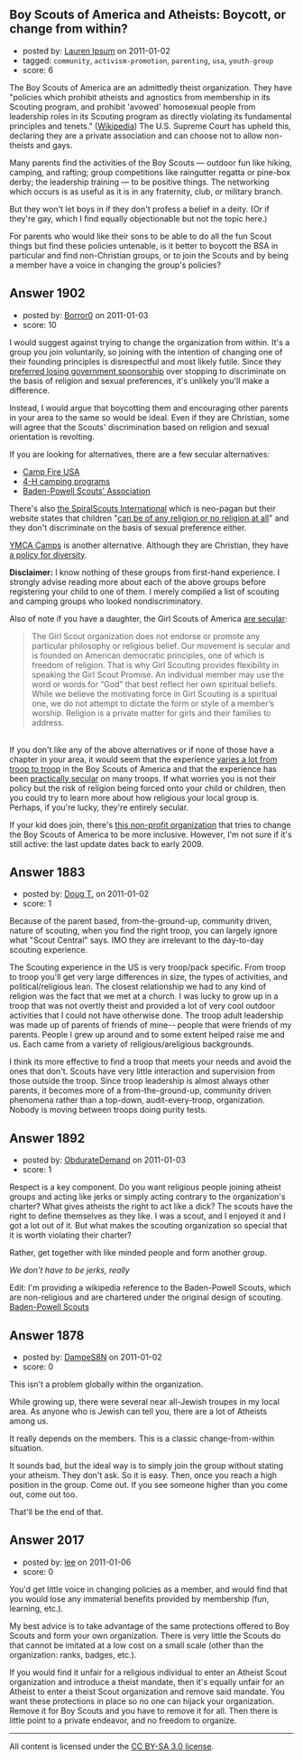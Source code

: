 ## Boy Scouts of America and Atheists: Boycott, or change from within?

- posted by: [Lauren Ipsum](https://stackexchange.com/users/-1/71-lauren-ipsum) on 2011-01-02
- tagged: `community`, `activism-promotion`, `parenting`, `usa`, `youth-group`
- score: 6

The Boy Scouts of America are an admittedly theist organization. They have "policies which prohibit atheists and agnostics from membership in its Scouting program, and prohibit 'avowed' homosexual people from leadership roles in its Scouting program as directly violating its fundamental principles and tenets." (<a href="http://en.wikipedia.org/wiki/Boy_Scouts_of_America_membership_controversies">Wikipedia</a>) The U.S. Supreme Court has upheld this, declaring they are a private association and can choose not to allow non-theists and gays.

Many parents find the activities of the Boy Scouts &mdash; outdoor fun like hiking, camping, and rafting; group competitions like raingutter regatta or pine-box derby; the leadership training &mdash; to be positive things. The networking which occurs is as useful as it is in any fraternity, club, or military branch. 

But they won't let boys in if they don't profess a belief in a deity. (Or if they're gay, which I find equally objectionable but not the topic here.)

For parents who would like their sons to be able to do all the fun Scout things but find these policies untenable, is it better to boycott the BSA in particular and find non-Christian groups, or to join the Scouts and by being a member have a voice in changing the group's policies?


## Answer 1902

- posted by: [Borror0](https://stackexchange.com/users/-1/484-borror0) on 2011-01-03
- score: 10

<p>I would suggest against trying to change the organization from within. It's a group you join voluntarily, so joining with the intention of changing one of their founding principles is disrespectful and most likely futile. Since they <a href="http://www.aclu.org/religion-belief/pentagon-agrees-end-direct-sponsorship-boy-scout-troops-response-religious-discrimin" rel="nofollow">preferred losing government sponsorship</a> over stopping to discriminate on the basis of religion and sexual preferences, it's unlikely you'll make a difference.</p>

<p>Instead, I would argue that boycotting them and encouraging other parents in your area to the same so would be ideal. Even if they are Christian, some will agree that the Scouts' discrimination based on religion and sexual orientation is revolting.</p>

<p>If you are looking for alternatives, there are a few secular alternatives:</p>

<ul>
<li><a href="http://en.wikipedia.org/wiki/Camp_Fire_USA" rel="nofollow">Camp Fire USA</a></li>
<li><a href="http://en.wikipedia.org/wiki/4-H#4-H_camping_programs" rel="nofollow">4-H camping programs</a></li>
<li><a href="http://en.wikipedia.org/wiki/Baden-Powell_Scouts%27_Association#United_States" rel="nofollow">Baden-Powell Scouts' Association</a></li>
</ul>

<p>There's also <a href="http://en.wikipedia.org/wiki/SpiralScouts_International" rel="nofollow">the SpiralScouts International</a> which is neo-pagan but their website states that children "<a href="http://www.spiralscouts.org/node/29" rel="nofollow">can be of any religion or no religion at all</a>" and they don't discriminate on the basis of sexual preference either.</p>

<p><a href="http://www.ymca.net/find-a-y-camp/" rel="nofollow">YMCA Camps</a> is another alternative. Although they are Christian, they have <a href="http://www.ymca.net/diversity-inclusion/" rel="nofollow">a policy for diversity</a>. </p>

<p><strong>Disclaimer:</strong> I know nothing of these groups from first-hand experience. I strongly advise reading more about each of the above groups before registering your child to one of them. I merely compiled a list of scouting and camping groups who looked nondiscriminatory. </p>

<p>Also of note if you have a daughter, the Girl Scouts of America <a href="http://www.gsiec.org/pdf/whatwestandfor.pdf" rel="nofollow">are secular</a>:</p>

<blockquote>
  <p>The Girl Scout organization does not endorse or promote any particular philosophy or religious belief. Our movement is secular and is founded on American democratic principles, one of which is freedom of religion. That is why Girl Scouting provides flexibility in speaking the Girl Scout Promise. An individual member may use the word or words for “God” that best reflect her own spiritual beliefs. While we believe the motivating force in Girl Scouting is a spiritual one, we do not attempt to dictate the form or style of a member’s worship. Religion is a private matter for girls and their families to address.</p>
</blockquote>

<p><br />
If you don't like any of the above alternatives or if none of those have a chapter in your area, it would seem that the experience <a href="http://ask.metafilter.com/24433/Cub-Scouts-yes-or-no" rel="nofollow">varies a lot from troop to troop</a> in the Boy Scouts of America and that the experience has been <a href="http://www.democraticunderground.com/discuss/duboard.php?az=view_all&amp;address=214x67771" rel="nofollow">practically secular</a> on many troops. If what worries you is not their policy but the risk of religion being forced onto your child or children, then you could try to learn more about how religious your local group is. Perhaps, if you're lucky, they're entirely secular.</p>

<p>If your kid does join, there's <a href="http://www.scoutingforall.org/data/layer02/mission.html" rel="nofollow">this non-profit organization</a> that tries to change the Boy Scouts of America to be more inclusive. However, I'm not sure if it's still active: the last update dates back to early 2009.</p>



## Answer 1883

- posted by: [Doug T.](https://stackexchange.com/users/-1/688-doug-t) on 2011-01-02
- score: 1

Because of the parent based, from-the-ground-up, community driven, nature of scouting, when you find the right troop, you can largely ignore what "Scout Central" says. IMO they are irrelevant to the day-to-day scouting experience.

The Scouting experience in the US is very troop/pack specific. From troop to troop you'll get very large differences in size, the types of activities, and political/religious lean. The closest relationship we had to any kind of religion was the fact that we met at a church. I was lucky to grow up in a troop that was not overtly theist and provided a lot of very cool outdoor activities that I could not have otherwise done. The troop adult leadership was made up of parents of friends of mine-- people that were friends of my parents. People I grew up around and to some extent helped raise me and us. Each came from a variety of religious/areligious backgrounds.

I think its more effective to find a troop that meets your needs and avoid the ones that don't. Scouts have very little interaction and supervision from those outside the troop. Since troop leadership is almost always other parents, it becomes more of a from-the-ground-up, community driven phenomena rather than a top-down, audit-every-troop, organization. Nobody is moving between troops doing purity tests. 



## Answer 1892

- posted by: [ObdurateDemand](https://stackexchange.com/users/-1/524-obduratedemand) on 2011-01-03
- score: 1

Respect is a key component.  Do you want religious people joining atheist groups and acting like jerks or simply acting contrary to the organization's charter?  What gives atheists the right to act like a dick?  The scouts have the right to define themselves as they like.  I was a scout, and I enjoyed it and I got a lot out of it.  But what makes the scouting organization so special that it is worth violating their charter?

Rather, get together with like minded people and form another group.  

*We don't have to be jerks, really*

Edit: I'm providing a wikipedia reference to the Baden-Powell Scouts, which are non-religious and are chartered under the original design of scouting.  [Baden-Powell Scouts](http://en.wikipedia.org/wiki/Baden-Powell_Scouts%27_Association)


## Answer 1878

- posted by: [DampeS8N](https://stackexchange.com/users/-1/587-dampes8n) on 2011-01-02
- score: 0

This isn't a problem globally within the organization. 

While growing up, there were several near all-Jewish troupes in my local area. As anyone who is Jewish can tell you, there are a lot of Atheists among us.

It really depends on the members. This is a classic change-from-within situation.

It sounds bad, but the ideal way is to simply join the group without stating your atheism. They don't ask. So it is easy. Then, once you reach a high position in the group. Come out. If you see someone higher than you come out, come out too.

That'll be the end of that.


## Answer 2017

- posted by: [lee](https://stackexchange.com/users/-1/727-lee) on 2011-01-06
- score: 0

You'd get little voice in changing policies as a member, and would find that you would lose any immaterial benefits provided by membership (fun, learning, etc.).

My best advice is to take advantage of the same protections offered to Boy Scouts and form your own organization. There is very little the Scouts do that cannot be imitated at a low cost on a small scale (other than the organization: ranks, badges, etc.).

If you would find it unfair for a religious individual to enter an Atheist Scout organization and introduce a theist mandate, then it's equally unfair for an Atheist to enter a theist Scout organization and remove said mandate. You want these protections in place so no one can hijack your organization. Remove it for Boy Scouts and you have to remove it for all. Then there is little point to a private endeavor, and no freedom to organize.






---

All content is licensed under the [CC BY-SA 3.0 license](https://creativecommons.org/licenses/by-sa/3.0/).
